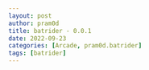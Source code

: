 ```yaml
---
layout: post
author: pram0d
title: batrider - 0.0.1
date: 2022-09-23
categories: [Arcade, pram0d.batrider]
tags: [batrider]
---
```


